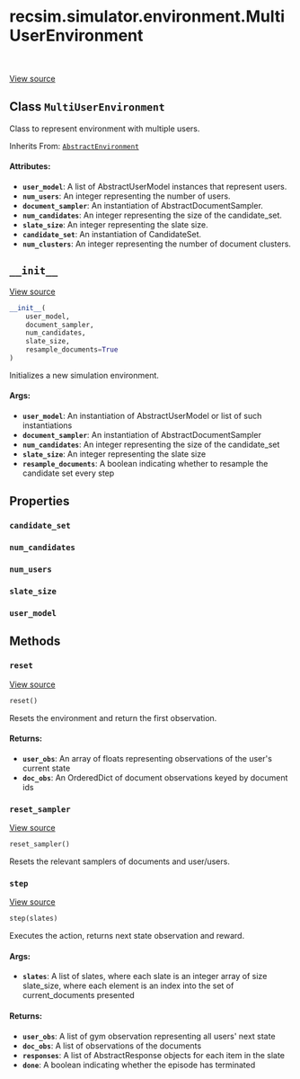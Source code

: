 <div itemscope itemtype="http://developers.google.com/ReferenceObject">
<meta itemprop="name" content="recsim.simulator.environment.MultiUserEnvironment" />
<meta itemprop="path" content="Stable" />
<meta itemprop="property" content="candidate_set"/>
<meta itemprop="property" content="num_candidates"/>
<meta itemprop="property" content="num_users"/>
<meta itemprop="property" content="slate_size"/>
<meta itemprop="property" content="user_model"/>
<meta itemprop="property" content="__init__"/>
<meta itemprop="property" content="reset"/>
<meta itemprop="property" content="reset_sampler"/>
<meta itemprop="property" content="step"/>
</div>

# recsim.simulator.environment.MultiUserEnvironment

<!-- Insert buttons -->

<table class="tfo-notebook-buttons tfo-api" align="left">
</table>

<a target="_blank" href="https://github.com/google-research/recsim/tree/master/recsim/simulator/environment.py">View
source</a>

## Class `MultiUserEnvironment`

<!-- Start diff -->
Class to represent environment with multiple users.

Inherits From:
[`AbstractEnvironment`](../../../recsim/simulator/environment/AbstractEnvironment.md)

<!-- Placeholder for "Used in" -->

#### Attributes:

*   <b>`user_model`</b>: A list of AbstractUserModel instances that represent
    users.
*   <b>`num_users`</b>: An integer representing the number of users.
*   <b>`document_sampler`</b>: An instantiation of AbstractDocumentSampler.
*   <b>`num_candidates`</b>: An integer representing the size of the
    candidate_set.
*   <b>`slate_size`</b>: An integer representing the slate size.
*   <b>`candidate_set`</b>: An instantiation of CandidateSet.
*   <b>`num_clusters`</b>: An integer representing the number of document
    clusters.

<h2 id="__init__"><code>__init__</code></h2>

<a target="_blank" href="https://github.com/google-research/recsim/tree/master/recsim/simulator/environment.py">View
source</a>

```python
__init__(
    user_model,
    document_sampler,
    num_candidates,
    slate_size,
    resample_documents=True
)
```

Initializes a new simulation environment.

#### Args:

*   <b>`user_model`</b>: An instantiation of AbstractUserModel or list of such
    instantiations
*   <b>`document_sampler`</b>: An instantiation of AbstractDocumentSampler
*   <b>`num_candidates`</b>: An integer representing the size of the
    candidate_set
*   <b>`slate_size`</b>: An integer representing the slate size
*   <b>`resample_documents`</b>: A boolean indicating whether to resample the
    candidate set every step

## Properties

<h3 id="candidate_set"><code>candidate_set</code></h3>

<h3 id="num_candidates"><code>num_candidates</code></h3>

<h3 id="num_users"><code>num_users</code></h3>

<h3 id="slate_size"><code>slate_size</code></h3>

<h3 id="user_model"><code>user_model</code></h3>

## Methods

<h3 id="reset"><code>reset</code></h3>

<a target="_blank" href="https://github.com/google-research/recsim/tree/master/recsim/simulator/environment.py">View
source</a>

```python
reset()
```

Resets the environment and return the first observation.

#### Returns:

*   <b>`user_obs`</b>: An array of floats representing observations of the
    user's current state
*   <b>`doc_obs`</b>: An OrderedDict of document observations keyed by document
    ids

<h3 id="reset_sampler"><code>reset_sampler</code></h3>

<a target="_blank" href="https://github.com/google-research/recsim/tree/master/recsim/simulator/environment.py">View
source</a>

```python
reset_sampler()
```

Resets the relevant samplers of documents and user/users.

<h3 id="step"><code>step</code></h3>

<a target="_blank" href="https://github.com/google-research/recsim/tree/master/recsim/simulator/environment.py">View
source</a>

```python
step(slates)
```

Executes the action, returns next state observation and reward.

#### Args:

*   <b>`slates`</b>: A list of slates, where each slate is an integer array of
    size slate_size, where each element is an index into the set of
    current_documents presented

#### Returns:

*   <b>`user_obs`</b>: A list of gym observation representing all users' next
    state
*   <b>`doc_obs`</b>: A list of observations of the documents
*   <b>`responses`</b>: A list of AbstractResponse objects for each item in the
    slate
*   <b>`done`</b>: A boolean indicating whether the episode has terminated
